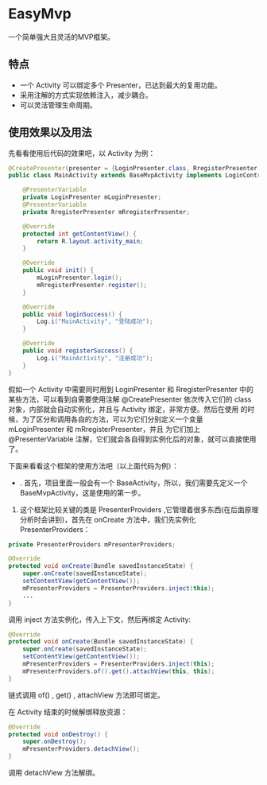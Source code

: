 # EasyMvp
一个简单强大且灵活的MVP框架。

## 特点
- 一个 Activity 可以绑定多个 Presenter，已达到最大的复用功能。
- 采用注解的方式实现依赖注入，减少耦合。
- 可以灵活管理生命周期。

## 使用效果以及用法
先看看使用后代码的效果吧，以 Activity 为例：

```java
@CreatePresenter(presenter = {LoginPresenter.class, RregisterPresenter.class})
public class MainActivity extends BaseMvpActivity implements LoginContract.View, RregisterContract.View {

    @PresenterVariable
    private LoginPresenter mLoginPresenter;
    @PresenterVariable
    private RregisterPresenter mRregisterPresenter;

    @Override
    protected int getContentView() {
        return R.layout.activity_main;
    }

    @Override
    public void init() {
        mLoginPresenter.login();
        mRregisterPresenter.register();
    }

    @Override
    public void loginSuccess() {
        Log.i("MainActivity", "登陆成功");
    }

    @Override
    public void registerSuccess() {
        Log.i("MainActivity", "注册成功");
    }
}
```
假如一个 Activity 中需要同时用到 LoginPresenter 和 RregisterPresenter 中的某些方法，可以看到自需要使用注解
@CreatePresenter 依次传入它们的 class 对象，内部就会自动实例化，并且与 Activity 绑定，非常方便。然后在使用
的时候，为了区分和调用各自的方法，可以为它们分别定义一个变量 mLoginPresenter 和 mRregisterPresenter，并且
为它们加上 @PresenterVariable 注解，它们就会各自得到实例化后的对象，就可以直接使用了。

下面来看看这个框架的使用方法吧（以上面代码为例）：
- . 首先，项目里面一般会有一个 BaseActivity，所以，我们需要先定义一个 BaseMvpActivity，这是使用的第一步。
1. 这个框架比较关键的类是 PresenterProviders ,它管理着很多东西(在后面原理分析时会讲到)，首先在 onCreate
方法中，我们先实例化 PresenterProviders：

```java
private PresenterProviders mPresenterProviders;

@Override
protected void onCreate(Bundle savedInstanceState) {
    super.onCreate(savedInstanceState);
    setContentView(getContentView());
    mPresenterProviders = PresenterProviders.inject(this);
    ...
}
```

调用 inject 方法实例化，传入上下文，然后再绑定 Activity:

```java
@Override
protected void onCreate(Bundle savedInstanceState) {
    super.onCreate(savedInstanceState);
    setContentView(getContentView());
    mPresenterProviders = PresenterProviders.inject(this);
    mPresenterProviders.of().get().attachView(this, this);
}
```

链式调用 of() , get() , attachView 方法即可绑定。

在 Activity 结束的时候解绑释放资源：

```java
@Override
protected void onDestroy() {
    super.onDestroy();
    mPresenterProviders.detachView();
}
```

调用 detachView 方法解绑。


